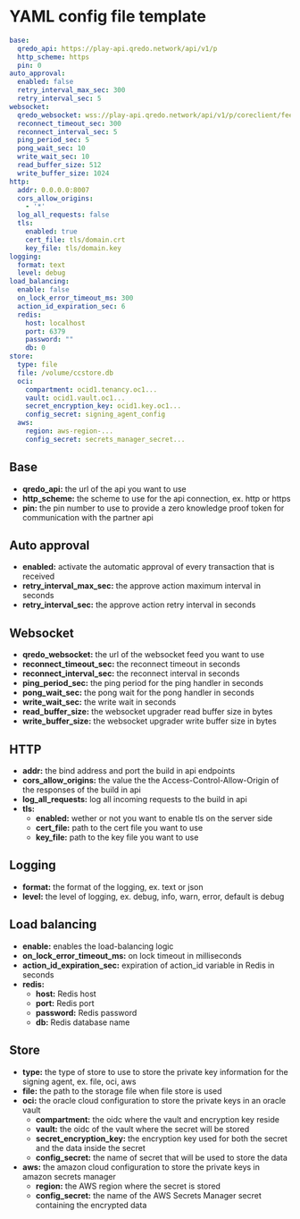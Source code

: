 # YAML config file template

```yaml
base:
  qredo_api: https://play-api.qredo.network/api/v1/p
  http_scheme: https
  pin: 0
auto_approval:
  enabled: false
  retry_interval_max_sec: 300
  retry_interval_sec: 5
websocket:
  qredo_websocket: wss://play-api.qredo.network/api/v1/p/coreclient/feed
  reconnect_timeout_sec: 300
  reconnect_interval_sec: 5
  ping_period_sec: 5
  pong_wait_sec: 10
  write_wait_sec: 10
  read_buffer_size: 512
  write_buffer_size: 1024
http:
  addr: 0.0.0.0:8007
  cors_allow_origins:
    - '*'
  log_all_requests: false
  tls:
    enabled: true
    cert_file: tls/domain.crt
    key_file: tls/domain.key  
logging:
  format: text
  level: debug
load_balancing:
  enable: false
  on_lock_error_timeout_ms: 300
  action_id_expiration_sec: 6
  redis:
    host: localhost
    port: 6379
    password: ""
    db: 0
store: 
  type: file 
  file: /volume/ccstore.db
  oci:
    compartment: ocid1.tenancy.oc1...
    vault: ocid1.vault.oc1...
    secret_encryption_key: ocid1.key.oc1...
    config_secret: signing_agent_config
  aws:
    region: aws-region-...
    config_secret: secrets_manager_secret...  
```

## Base

- **qredo_api:** the url of the api you want to use
- **http_scheme:** the scheme to use for the api connection, ex. http or https
- **pin:** the pin number to use to provide a zero knowledge proof token for communication with the partner api

## Auto approval
- **enabled:** activate the automatic approval of every transaction that is received
- **retry_interval_max_sec:** the approve action maximum interval in seconds
- **retry_interval_sec:** the approve action retry interval in seconds

## Websocket
- **qredo_websocket:** the url of the websocket feed you want to use
- **reconnect_timeout_sec:** the reconnect timeout in seconds
- **reconnect_interval_sec:** the reconnect interval in seconds
- **ping_period_sec:** the ping period for the ping handler in seconds
- **pong_wait_sec:** the pong wait for the pong handler in seconds
- **write_wait_sec:** the write wait in seconds
- **read_buffer_size:** the websocket upgrader read buffer size in bytes
- **write_buffer_size:** the websocket upgrader write buffer size in bytes

## HTTP

- **addr:** the bind address and port the build in api endpoints
- **cors_allow_origins:** the value the the Access-Control-Allow-Origin of the responses of the build in api
- **log_all_requests:** log all incoming requests to the build in api
- **tls:**
  - **enabled:** wether or not you want to enable tls on the server side
  - **cert_file:** path to the cert file you want to use
  - **key_file:** path to the key file you want to use


## Logging

- **format:** the format of the logging, ex. text or json
- **level:** the level of logging, ex. debug, info, warn, error, default is debug

## Load balancing

- **enable:** enables the load-balancing logic
- **on_lock_error_timeout_ms:** on lock timeout in milliseconds
- **action_id_expiration_sec:** expiration of action_id variable in Redis in seconds
- **redis:**
  - **host:** Redis host
  - **port:** Redis port
  - **password:** Redis password
  - **db:** Redis database name

## Store

- **type:** the type of store to use to store the private key information for the signing agent, ex. file, oci, aws
- **file:** the path to the storage file when file store is used
- **oci:** the oracle cloud configuration to store the private keys in an oracle vault
  - **compartment:** the oidc where the vault and encryption key reside
  - **vault:** the oidc of the vault where the secret will be stored
  - **secret_encryption_key:** the encryption key used for both the secret and the data inside the secret
  - **config_secret:** the name of secret that will be used to store the data
- **aws:** the amazon cloud configuration to store the private keys in amazon secrets manager
  - **region:** the AWS region where the secret is stored
  - **config_secret:** the name of the AWS Secrets Manager secret containing the encrypted data